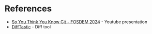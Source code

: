 # References

- [So You Think You Know Git - FOSDEM 2024](https://youtu.be/aolI_Rz0ZqY?si=p8umyGW5zCgXrMwt) - Youtube presentation
- [DiffTastic](https://github.com/wilfred/difftastic) - Diff tool